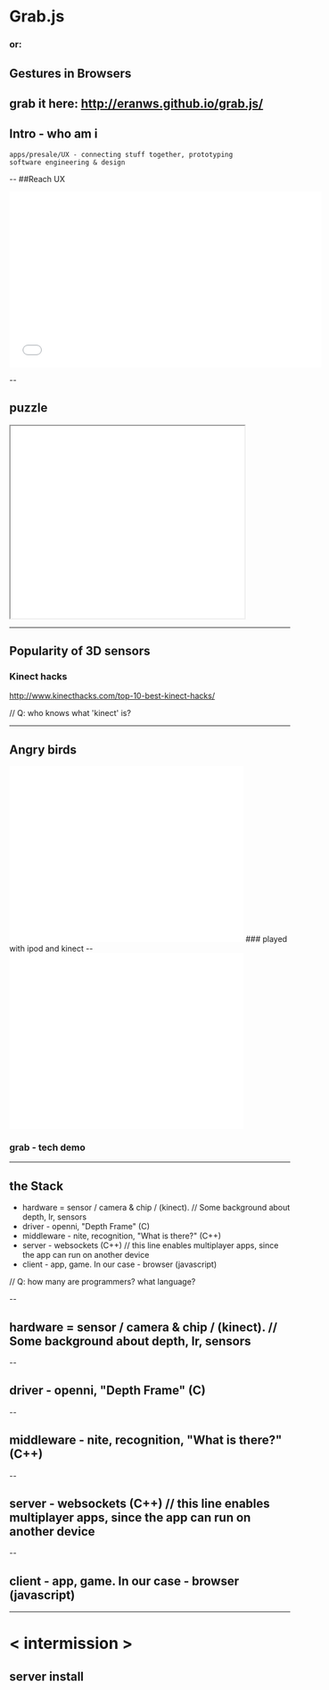 
# Grab.js

### or:

## Gestures in Browsers	

grab it here: http://eranws.github.io/grab.js/
---

## Intro - who am i
	apps/presale/UX - connecting stuff together, prototyping
	software engineering & design

--
##Reach UX
<iframe width="560" height="315" src="//www.youtube.com/embed/IVOPxYKhqZ0" frameborder="0" allowfullscreen></iframe>

--
## puzzle
<iframe data-autoplay width="420" height="345" src="//player.vimeo.com/video/38467156"></iframe>

---

## Popularity of 3D sensors

### Kinect hacks 
http://www.kinecthacks.com/top-10-best-kinect-hacks/

//	Q: who knows what 'kinect' is?


---
## Angry birds
<iframe width="420" height="315" src="//www.youtube.com/embed/u_jmQY4QEBY?t=24s" frameborder="0" allowfullscreen></iframe>
### played with ipod and kinect
--
<iframe width="420" height="315" src="//www.youtube.com/embed/PurcczCZOO8" frameborder="0" allowfullscreen></iframe>

### grab - tech demo

---

## the Stack

* hardware = sensor / camera & chip / (kinect). // Some background about depth, Ir, sensors
* driver - openni, "Depth Frame" (C)
* middleware - nite, recognition, "What is there?" (C++)
* server - websockets (C++) // this line enables multiplayer apps, since the app can run on another device
* client - app, game. In our case - browser (javascript)

//	Q: how many are programmers? what language?

--
## hardware = sensor / camera & chip / (kinect). // Some background about depth, Ir, sensors
--
## driver - openni, "Depth Frame" (C)
--
## middleware - nite, recognition, "What is there?" (C++)
--
## server - websockets (C++) // this line enables multiplayer apps, since the app can run on another device
--
## client - app, game. In our case - browser (javascript)



---

# < intermission >
## server install